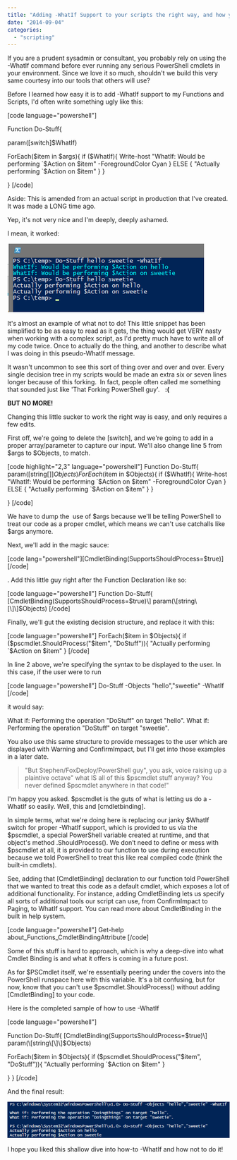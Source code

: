 ```yaml
---
title: "Adding -WhatIf Support to your scripts the right way, and how you shouldn't do it"
date: "2014-09-04"
categories: 
  - "scripting"
---
```


If you are a prudent sysadmin or consultant, you probably rely on using the -WhatIf command before ever running any serious PowerShell cmdlets in your environment. Since we love it so much, shouldn't we build this very same courtesy into our tools that others will use?

Before I learned how easy it is to add -WhatIf support to my Functions and Scripts, I'd often write something ugly like this:

\[code language="powershell"\]

Function Do-Stuff{

param(\[switch\]$WhatIf)

ForEach($item in $args){ if ($WhatIf){ Write-host "WhatIf: Would be performing \`$Action on $item" -ForegroundColor Cyan } ELSE { "Actually performing \`$Action on $item" } }

} \[/code\]

Aside: This is amended from an actual script in production that I've created. It was made a LONG time ago.

Yep, it's not very nice and I'm deeply, deeply ashamed.

I mean, it worked:

[![DontDoWhatIf_thisway_1](images/dontdowhatif_thisway_1.png)](https://foxdeploy.files.wordpress.com/2014/09/dontdowhatif_thisway_1.png)

It's almost an example of what not to do! This little snippet has been simplified to be as easy to read as it gets, the thing would get VERY nasty when working with a complex script, as I'd pretty much have to write all of my code twice. Once to actually do the thing, and another to describe what I was doing in this pseudo-WhatIf message.

It wasn't uncommon to see this sort of thing over and over and over. Every single decision tree in my scripts would be made an extra six or seven lines longer because of this forking.  In fact, people often called me something that sounded just like 'That Forking PowerShell guy'.   **:(**

**BUT NO MORE!**

Changing this little sucker to work the right way is easy, and only requires a few edits.

First off, we're going to delete the \[switch\], and we're going to add in a proper array/parameter to capture our input. We'll also change line 5 from $args to $Objects, to match.

\[code highlight="2,3" language="powershell"\] Function Do-Stuff{ param(\[string\[\]\]$Objects) ForEach($item in $Objects){ if ($WhatIf){ Write-host "WhatIf: Would be performing \`$Action on $item" -ForegroundColor Cyan } ELSE { "Actually performing \`$Action on $item" } }

} \[/code\]

We have to dump the  use of $args because we'll be telling PowerShell to treat our code as a proper cmdlet, which means we can't use catchalls like $args anymore.

Next, we'll add in the magic sauce:

\[code lang="powershell"\]\[CmdletBinding(SupportsShouldProcess=$true)\]\[/code\]

. Add this little guy right after the Function Declaration like so:

\[code language="powershell"\] Function Do-Stuff{ \[CmdletBinding(SupportsShouldProcess=$true)\] param(\[string\[\]\]$Objects) \[/code\]

Finally, we'll gut the existing decision structure, and replace it with this:

\[code language="powershell"\] ForEach($item in $Objects){ if ($pscmdlet.ShouldProcess("$item", "DoStuff")){ "Actually performing \`$Action on $item" } \[/code\]

In line 2 above, we're specifying the syntax to be displayed to the user. In this case, if the user were to run

\[code language="powershell"\] Do-Stuff -Objects "hello","sweetie" -WhatIf \[/code\]

it would say:

What if: Performing the operation "DoStuff" on target "hello". What if: Performing the operation "DoStuff" on target "sweetie".

You also use this same structure to provide messages to the user which are displayed with Warning and ConfirmImpact, but I'll get into those examples in a later date.

> "But Stephen/FoxDeploy/PowerShell guy", you ask, voice raising up a plaintive octave" what IS all of this $pscmdlet stuff anyway? You never defined $pscmdlet anywhere in that code!"

I'm happy you asked. $pscmdlet is the guts of what is letting us do a -WhatIf so easily. Well, this and \[cmdletbinding\].

In simple terms, what we're doing here is replacing our janky $WhatIf switch for proper -WhatIf support, which is provided to us via the $pscmdlet, a special PowerShell variable created at runtime, and that object's method .ShouldProcess(). We don’t need to define or mess with $pscmdlet at all, it is provided to our function to use during execution because we told PowerShell to treat this like real compiled code (think the built-in cmdlets).

See, adding that \[CmdletBinding\] declaration to our function told PowerShell that we wanted to treat this code as a default cmdlet, which exposes a lot of additional functionality. For instance, adding CmdletBinding lets us specify all sorts of additional tools our script can use, from ConfirmImpact to Paging, to WhatIf support. You can read more about CmdletBinding in the built in help system.

\[code language="powershell"\] Get-help about\_Functions\_CmdletBindingAttribute \[/code\]

Some of this stuff is hard to approach, which is why a deep-dive into what Cmdlet Binding is and what it offers is coming in a future post.

As for $PSCmdlet itself, we're essentially peering under the covers into the PowerShell runspace here with this variable. It's a bit confusing, but for now, know that you can't use $pscmdlet.ShouldProcess() without adding \[CmdletBinding\] to your code.

Here is the completed sample of how to use -WhatIf

\[code language="powershell"\]

Function Do-Stuff{ \[CmdletBinding(SupportsShouldProcess=$true)\] param(\[string\[\]\]$Objects)

ForEach($item in $Objects){ if ($pscmdlet.ShouldProcess("$item", "DoStuff")){ "Actually performing \`$Action on $item" }

} } \[/code\]

And the final result:

![DontDoWhatIf_thisway_2](images/dontdowhatif_thisway_2.png)

I hope you liked this shallow dive into how-to -WhatIf and how not to do it!
